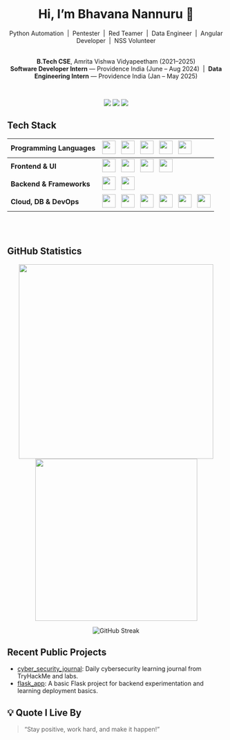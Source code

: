 <h1 align="center">Hi, I’m Bhavana Nannuru 👋</h1>
<div align="center">
Python Automation &nbsp;|&nbsp;
Pentester &nbsp;|&nbsp;
Red Teamer &nbsp;|&nbsp;
Data Engineer &nbsp;|&nbsp;
Angular Developer &nbsp;|&nbsp;
NSS Volunteer
  <br>
  <br>
  
  <strong>B.Tech CSE</strong>, Amrita Vishwa Vidyapeetham (2021–2025) <br>
  <strong>Software Developer Intern</strong> — Providence India (June – Aug 2024) &nbsp;|&nbsp;
  <strong>Data Engineering Intern</strong> — Providence India (Jan – May 2025)
</div>
<br>



<p align="center">
  <a href="https://www.linkedin.com/in/bhavana-n21411/"><img src="https://img.shields.io/badge/LinkedIn-blue?logo=linkedin&logoColor=white" /></a>
  <a href="mailto:bhavananannuru@gmail.com"><img src="https://img.shields.io/badge/Gmail-red?logo=gmail&logoColor=white" /></a>
  <a href="https://tryhackme.com/p/bhavananaidu18"><img src="https://img.shields.io/badge/TryHackMe-000000?logo=tryhackme&logoColor=white" /></a>
</p>




##  Tech Stack

<div align="center">

| <strong>Programming Languages</strong>     | <img src="https://img.shields.io/badge/Python-3670A0?style=flat&logo=python&logoColor=ffdd54" height="31"/> &nbsp; <img src="https://img.shields.io/badge/C-00599C?style=flat&logo=c&logoColor=white" height="31"/> &nbsp; <img src="https://img.shields.io/badge/C++-00599C?style=flat&logo=cplusplus&logoColor=white" height="31"/> &nbsp; <img src="https://img.shields.io/badge/Java-ED8B00?style=flat&logo=java&logoColor=white" height="31"/> &nbsp; <img src="https://img.shields.io/badge/TypeScript-007ACC?style=flat&logo=typescript&logoColor=white" height="31"/> |
|:--|:--|
| <strong>Frontend & UI</strong>              | <img src="https://img.shields.io/badge/HTML5-E34F26?style=flat&logo=html5&logoColor=white" height="31"/> &nbsp; <img src="https://img.shields.io/badge/CSS3-1572B6?style=flat&logo=css3&logoColor=white" height="31"/> &nbsp; <img src="https://img.shields.io/badge/Angular-DD0031?style=flat&logo=angular&logoColor=white" height="31"/> &nbsp; <img src="https://img.shields.io/badge/Bootstrap-563D7C?style=flat&logo=bootstrap&logoColor=white" height="31"/> |
| <strong>Backend & Frameworks</strong>        | <img src="https://img.shields.io/badge/Flask-000000?style=flat&logo=flask&logoColor=white" height="31"/> &nbsp; <img src="https://img.shields.io/badge/Django-092E20?style=flat&logo=django&logoColor=white" height="31"/> |
| <strong>Cloud, DB & DevOps</strong>         | <img src="https://img.shields.io/badge/MySQL-4479A1?style=flat&logo=mysql&logoColor=white" height="31"/> &nbsp; <img src="https://img.shields.io/badge/SQL%20Server-CC2927?style=flat&logo=microsoftsqlserver&logoColor=white" height="31"/> &nbsp; <img src="https://img.shields.io/badge/Snowflake-56B9EB?style=flat&logo=snowflake&logoColor=white" height="31"/> &nbsp; <img src="https://img.shields.io/badge/Git-F05032?style=flat&logo=git&logoColor=white" height="31"/> &nbsp; <img src="https://img.shields.io/badge/Azure-0078D4?style=flat&logo=microsoftazure&logoColor=white" height="31"/> &nbsp; <img src="https://img.shields.io/badge/Jenkins-D24939?style=flat&logo=jenkins&logoColor=white" height="31"/> |

</div>

<br><br>

##  GitHub Statistics

<div align="center">

  <!-- GitHub Stats -->
  <img src="https://github-readme-stats.vercel.app/api?username=BhavanaNannuru&show_icons=true&count_private=true&hide_border=true&theme=tokyonight&rank_icon=percentile&bg_color=00000000" width="450"/>
  <!-- Top Languages -->
  <img src="https://github-readme-stats.vercel.app/api/top-langs/?username=BhavanaNannuru&layout=compact&langs_count=8&hide_border=true&theme=tokyonight&bg_color=00000000" width="375"/>
  
  ![GitHub Streak](https://streak-stats.demolab.com?user=BhavanaNannuru&theme=github-dark&hide_border=true)



</div>





##  Recent Public Projects

- [cyber_security_journal](https://github.com/BhavanaNannuru/cyber_security_journal): Daily cybersecurity learning journal from TryHackMe and labs.
- [flask_app](https://github.com/BhavanaNannuru/flask_app): A basic Flask project for backend experimentation and learning deployment basics.



## 💡 Quote I Live By

> “Stay positive, work hard, and make it happen!”




